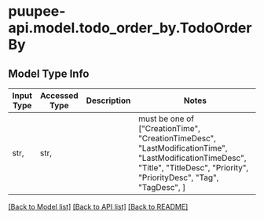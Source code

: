 # puupee-api.model.todo_order_by.TodoOrderBy

## Model Type Info
Input Type | Accessed Type | Description | Notes
------------ | ------------- | ------------- | -------------
str,  | str,  |  | must be one of ["CreationTime", "CreationTimeDesc", "LastModificationTime", "LastModificationTimeDesc", "Title", "TitleDesc", "Priority", "PriorityDesc", "Tag", "TagDesc", ] 

[[Back to Model list]](../../README.md#documentation-for-models) [[Back to API list]](../../README.md#documentation-for-api-endpoints) [[Back to README]](../../README.md)

